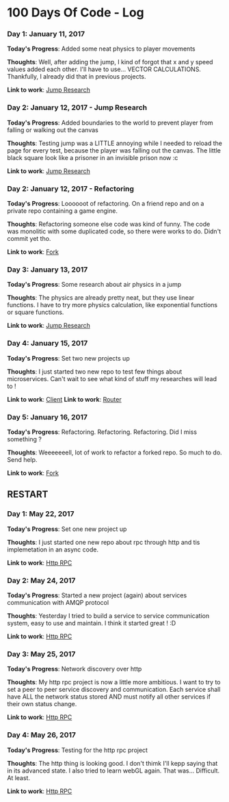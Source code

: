 # 100 Days Of Code - Log

### Day 1: January 11, 2017

**Today's Progress**: Added some neat physics to player movements

**Thoughts**: Well, after adding the jump, I kind of forgot that x and y speed values added each other. I'll have to use... VECTOR CALCULATIONS. Thankfully, I already did that in previous projects.

**Link to work**: [Jump Research](https://github.com/Hild-Franck/jump-research)

### Day 2: January 12, 2017 - Jump Research

**Today's Progress**: Added boundaries to the world to prevent player from falling or walking out the canvas

**Thoughts**: Testing jump was a LITTLE annoying while I needed to reload the page for every test, because the player was falling out the canvas. The little black square look like a prisoner in an invisible prison now :c

**Link to work**: [Jump Research](https://github.com/Hild-Franck/jump-research)

### Day 2: January 12, 2017 - Refactoring

**Today's Progress**: Loooooot of refactoring. On a friend repo and on a private repo containing a game engine.

**Thoughts**: Refactoring someone else code was kind of funny. The code was monolitic with some duplicated code, so there were works to do. Didn't commit yet tho.

**Link to work**: [Fork](https://github.com/Hild-Franck/hapi-cron-job)

### Day 3: January 13, 2017

**Today's Progress**: Some research about air physics in a jump

**Thoughts**: The physics are already pretty neat, but they use linear functions. I have to try more physics calculation, like exponential functions or square functions.

**Link to work**: [Jump Research](https://github.com/Hild-Franck/jump-research)

### Day 4: January 15, 2017

**Today's Progress**: Set two new projects up

**Thoughts**: I just started two new repo to test few things about microservices. Can't wait to see what kind of stuff my researches will lead to !

**Link to work**: [Client](https://github.com/Hild-Franck/BE-Project-client)
**Link to work**: [Router](https://github.com/Hild-Franck/BE-Project-router)

### Day 5: January 16, 2017

**Today's Progress**: Refactoring. Refactoring. Refactoring. Did I miss something ?

**Thoughts**: Weeeeeeell, lot of work to refactor a forked repo. So much to do. Send help.

**Link to work**: [Fork](https://github.com/Hild-Franck/hapi-cron-job)

## RESTART
### Day 1: May 22, 2017

**Today's Progress**: Set one new project up

**Thoughts**: I just started one new repo about rpc through http and tis implemetation in an async code.

**Link to work**: [Http RPC](https://github.com/Hild-Franck/http-rpc)

### Day 2: May 24, 2017

**Today's Progress**: Started a new project (again) about services communication with AMQP protocol

**Thoughts**: Yesterday I tried to build a service to service communication system, easy to use and maintain. I think it started great ! :D

**Link to work**: [Http RPC](https://github.com/Hild-Franck/amqplib-rpc-services)

### Day 3: May 25, 2017

**Today's Progress**: Network discovery over http

**Thoughts**: My http rpc project is now a little more ambitious. I want to try to set a peer to peer service discovery and communication. Each service shall have ALL the network status stored AND must notify all other services if their own status change.

**Link to work**: [Http RPC](https://github.com/Hild-Franck/http-rpc)

### Day 4: May 26, 2017

**Today's Progress**: Testing for the http rpc project

**Thoughts**: The http thing is looking good. I don't thimk I'll kepp saying that in its advanced state. I also tried to learn webGL again. That was... Difficult. At least.

**Link to work**: [Http RPC](https://github.com/Hild-Franck/http-rpc)